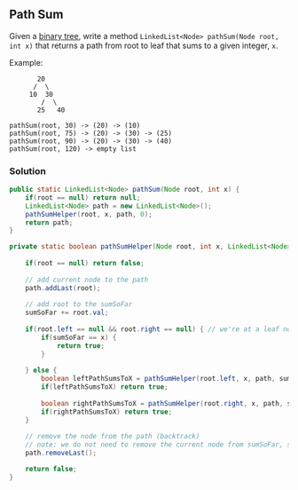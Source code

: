 ## Path Sum

Given a [binary tree](https://en.wikipedia.org/wiki/Binary_tree), write a method `LinkedList<Node> pathSum(Node root, int x)` that returns a path from root to leaf that sums to a given integer, `x`.

Example:

```
       20
      /  \
     10  30
        /  \
       25   40

pathSum(root, 30) -> (20) -> (10)
pathSum(root, 75) -> (20) -> (30) -> (25)
pathSum(root, 90) -> (20) -> (30) -> (40)
pathSum(root, 120) -> empty list 
```

### Solution


```java
public static LinkedList<Node> pathSum(Node root, int x) {
    if(root == null) return null;
    LinkedList<Node> path = new LinkedList<Node>();
    pathSumHelper(root, x, path, 0);
    return path;
}

private static boolean pathSumHelper(Node root, int x, LinkedList<Node> path, int sumSoFar) {
    
    if(root == null) return false;
    
    // add current node to the path
    path.addLast(root);
    
    // add root to the sumSoFar
    sumSoFar += root.val;
    
    if(root.left == null && root.right == null) { // we're at a leaf node, check if this is the path summed to target x
        if(sumSoFar == x) {
            return true;
        }
        
    } else {
        boolean leftPathSumsToX = pathSumHelper(root.left, x, path, sumSoFar);
        if(leftPathSumsToX) return true;
        
        boolean rightPathSumsToX = pathSumHelper(root.right, x, path, sumSoFar);
        if(rightPathSumsToX) return true;
    }
    
    // remove the node from the path (backtrack)
    // note: we do not need to remove the current node from sumSoFar, since it is passed by value
    path.removeLast();

    return false;
}
```
